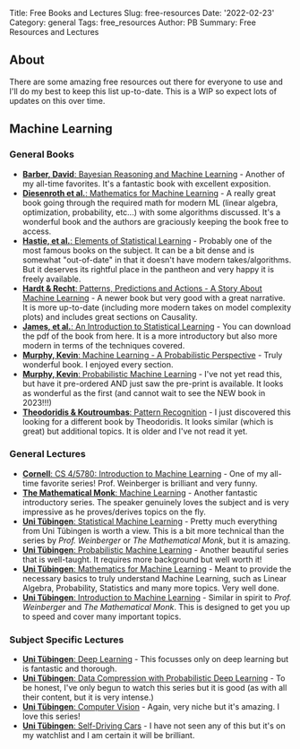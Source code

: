 Title: Free Books and Lectures
Slug: free-resources
Date: '2022-02-23'
Category: general
Tags: free_resources
Author: PB
Summary: Free Resources and Lectures

## About
There are some amazing free resources out there for everyone to use and I'll do my best to keep this list up-to-date. This is a WIP so expect lots of updates on this over time. 

## Machine Learning
### General Books
* [**Barber, David**: Bayesian Reasoning and Machine Learning](http://web4.cs.ucl.ac.uk/staff/D.Barber/textbook/090310.pdf) - Another of my all-time favorites. It's a fantastic book with excellent exposition.
* [**Diesenroth et al.**: Mathematics for Machine Learning](https://mml-book.github.io/) - A really great book going through the required math for modern ML (linear algebra, optimization, probability, etc...) with some algorithms discussed. It's a wonderful book and the authors are graciously keeping the book free to access.
* [**Hastie, et al.**: Elements of Statistical Learning](https://hastie.su.domains/ElemStatLearn/) - Probably one of the most famous books on the subject. It can be a bit dense and is somewhat "out-of-date" in that it doesn't have modern takes/algorithms. But it deserves its rightful place in the pantheon and very happy it is freely available.
* [**Hardt & Recht**: Patterns, Predictions and Actions - A Story About Machine Learning](https://mlstory.org/pdf/patterns.pdf) - A newer book but very good with a great narrative. It is more up-to-date (including more modern takes on model complexity plots) and includes great sections on Causality.
* [**James, et al.**: An Introduction to Statistical Learning](https://www.statlearning.com/) - You can download the pdf of the book from here. It is a more introductory but also more modern in terms of the techniques covered.
* [**Murphy, Kevin**: Machine Learning - A Probabilistic Perspective](http://noiselab.ucsd.edu/ECE228/Murphy_Machine_Learning.pdf) - Truly wonderful book. I enjoyed every section.
* [**Murphy, Kevin**: Probabilistic Machine Learning](https://probml.github.io/pml-book/book1.html) - I've not yet read this, but have it pre-ordered AND just saw the pre-print is available. It looks as wonderful as the first (and cannot wait to see the NEW book in 2023!!!)
* [**Theodoridis & Koutroumbas**: Pattern Recognition](https://darmanto.akakom.ac.id/pengenalanpola/Pattern%20Recognition%204th%20Ed.%20(2009).pdf) - I just discovered this looking for a different book by Theodoridis. It looks similar (which is great) but additional topics. It is older and I've not read it yet.

### General Lectures
* [**Cornell**: CS 4/5780: Introduction to Machine Learning](https://www.cs.cornell.edu/courses/cs4780/2021fa/) -  One of my all-time favorite series! Prof. Weinberger is brilliant and very funny.  
* [**The Mathematical Monk**: Machine Learning](https://www.youtube.com/playlist?list=PLD0F06AA0D2E8FFBA) - Another fantastic introductory series. The speaker genuinely loves the subject and is very impressive as he proves/derives topics on the fly.  
* [**Uni Tübingen**: Statistical Machine Learning](https://youtube.com/playlist?list=PL05umP7R6ij2XCvrRzLokX6EoHWaGA2cC) - Pretty much everything from Uni Tübingen is worth a view. This is a bit more technical than the series by _Prof. Weinberger_ or _The Mathematical Monk_, but it is amazing.
* [**Uni Tübingen**: Probabilistic Machine Learning](https://youtube.com/playlist?list=PL05umP7R6ij1tHaOFY96m5uX3J21a6yNd) - Another beautiful series that is well-taught. It requires more background but well worth it!
* [**Uni Tübingen**: Mathematics for Machine Learning](https://youtube.com/playlist?list=PL05umP7R6ij1a6KdEy8PVE9zoCv6SlHRS) - Meant to provide the necessary basics to truly understand Machine Learning, such as Linear Algebra, Probability, Statistics and many more topics.  Very well done. 
* [**Uni Tübingen**: Introduction to Machine Learning](https://youtube.com/playlist?list=PL05umP7R6ij35ShKLDqccJSDntugY4FQT) - Similar in spirit to  _Prof. Weinberger_ and _The Mathematical Monk_. This is designed to get you up to speed and cover many important topics.  

### Subject Specific Lectures
* [**Uni Tübingen**: Deep Learning](https://youtube.com/playlist?list=PL05umP7R6ij3NTWIdtMbfvX7Z-4WEXRqD) - This focusses only on deep learning but is fantastic and thorough.
* [**Uni Tübingen**: Data Compression with Probabilistic Deep Learning](https://youtube.com/playlist?list=PL05umP7R6ij0Mp1dW2HuXlb-UQIYnv8xK) - To be honest, I've only begun to watch this series but it is good (as with all their content, but it is very intense.)
* [**Uni Tübingen**: Computer Vision](https://www.youtube.com/playlist?list=PL05umP7R6ij35L2MHGzis8AEHz7mg381_) - Again, very niche but it's amazing. I love this series!
* [**Uni Tübingen**: Self-Driving Cars](https://youtube.com/playlist?list=PL05umP7R6ij321zzKXK6XCQXAaaYjQbzr) - I have not seen any of this but it's on my watchlist and I am certain it will be brilliant.